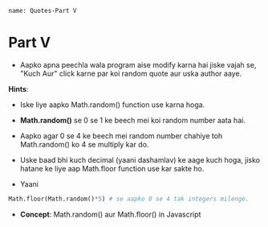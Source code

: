 ```ngMeta
name: Quotes-Part V
```

# Part V

- Aapko apna peechla wala program aise modify karna hai jiske vajah se, "Kuch Aur" click karne par koi random quote aur uska author aaye.

**Hints**:

- Iske liye aapko Math.random() function use karna hoga.

- **Math.random()** se 0 se 1 ke beech mei koi random number aata hai.

- Aapko agar 0 se 4 ke beech mei random number chahiye toh Math.random() ko 4 se multiply kar do.

- Uske baad bhi kuch decimal (yaani dashamlav) ke aage kuch hoga, jisko hatane ke liye aap Math.floor function use kar sakte ho.

- Yaani  
```python
Math.floor(Math.random()*5) # se aapko 0 se 4 tak integers milenge.
```

- **Concept**: Math.random() aur Math.floor() in Javascript
